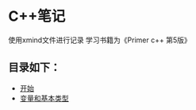 # C++笔记

使用xmind文件进行记录
学习书籍为《Primer c++ 第5版》

## 目录如下：
- [开始](1.开始.xmind.zip)
- [变量和基本类型](2.变量和基本类型.xmind.zip)
